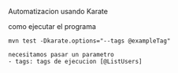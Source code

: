 Automatizacion usando Karate

como ejecutar el programa

```shell
mvn test -Dkarate.options="--tags @exampleTag"
````
```
necesitamos pasar un parametro
- tags: tags de ejecucion [@ListUsers]